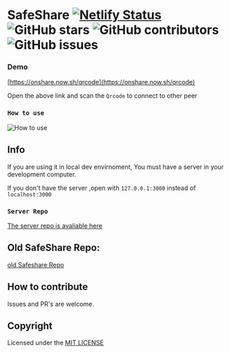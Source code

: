# SafeShare [![Netlify Status](https://api.netlify.com/api/v1/badges/f0eed0d1-f99e-462c-9d52-5bc84e642701/deploy-status)](https://app.netlify.com/sites/airdrop/deploys) ![GitHub stars](https://img.shields.io/github/stars/vj-abishek/airdrop) ![GitHub contributors](https://img.shields.io/github/contributors/vj-abishek/airdrop) ![GitHub issues](https://img.shields.io/github/issues/vj-abishek/airdrop)

### Demo

[https://onshare.now.sh/qrcode](https://onshare.now.sh/qrcode)

Open the above link and scan the `Qrcode` to connect to other peer

### `How to use`

![How to use](https://github.com/vj-abishek/airdrop/blob/master/img/ezgif.com-gif-maker.gif)


## Info
If you are using it in local dev envirnoment, You must have a server in your development computer.

If you don't have the server ,open with `127.0.0.1:3000` instead of `localhost:3000`

### `Server Repo`

[The server repo is avaliable here](https://github.com/vj-abishek/facetime-server)

## Old SafeShare Repo:
[old Safeshare Repo](https://github.com/vj-abishek/airdrop/tree/old)

## How to contribute
Issues and PR's are welcome.

## Copyright

Licensed under the [MIT LICENSE](LICENSE)
